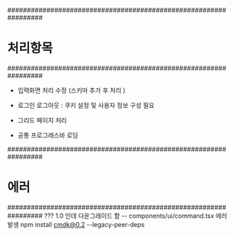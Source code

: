 
#################################################################
# 처리항목
#################################################################

- 입력화면 처리 수정 (스키마 추가 후 처리 )

- 로그인 로그아웃 : 쿠키 설정 및 사용자 정보 구성 필요

- 그리드 페이지 처리

- 공통 프로그래스바 로딩 


#################################################################
# 에러 
#################################################################
??? 1.0 인데 다운그레이드 함 -- components/ui/command.tsx 에러 발생 
npm install cmdk@0.2 --legacy-peer-deps

